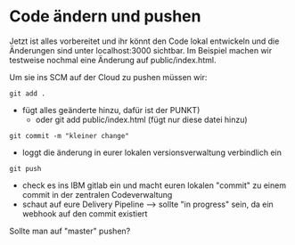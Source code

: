 # Code ändern und pushen

Jetzt ist alles vorbereitet und ihr könnt den Code lokal entwickeln und die Änderungen sind unter localhost:3000 sichtbar. Im Beispiel machen wir testweise nochmal eine Änderung auf public/index.html.

Um sie ins SCM auf der Cloud zu pushen müssen wir:

```text
git add . 
```

* fügt alles geänderte hinzu, dafür ist der PUNKT\)
  * oder git add public/index.html \(fügt nur diese datei hinzu\)

```text
git commit -m "kleiner change" 
```

* loggt die änderung in eurer lokalen versionsverwaltung verbindlich ein

```text
git push
```

* check es ins IBM gitlab ein und macht euren lokalen "commit" zu einem commit in der zentralen Codeverwaltung
* schaut auf eure Delivery Pipeline --&gt; sollte "in progress" sein, da ein webhook auf den commit existiert

Sollte man auf "master" pushen?

